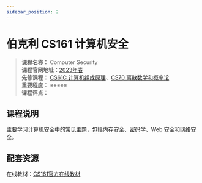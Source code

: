 ```yaml
---
sidebar_position: 2
---
```


# 伯克利 CS161 计算机安全

>**课程名称：** Computer Security  
**课程官网地址：**[2023年春](https://sp23.cs161.org/)  
**先修课程：** [CS61C 计算机组成原理](https://hackway.org/docs/cs/sophomore/system/cs61c)、[CS70 离散数学和概率论](https://hackway.org/docs/math/basic/discrete/cs70)      
**重要程度：** ※※※※※  
**课程评点：** 

## 课程说明
主要学习计算机安全中的常见主题，包括内存安全、密码学、Web 安全和网络安全。

## 配套资源

在线教材：[CS161官方在线教材](https://textbook.cs161.org/)






